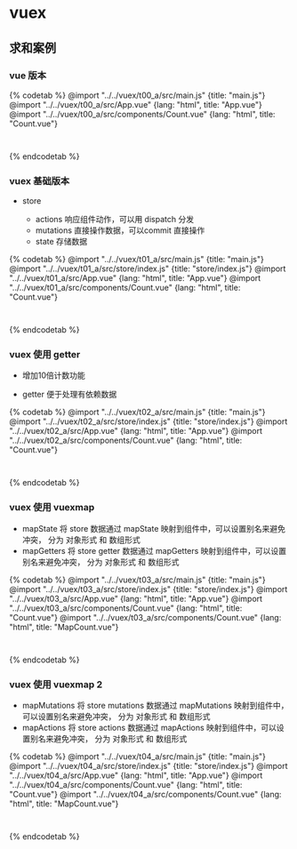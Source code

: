 # vuex

## 求和案例

### vue 版本

{% codetab %}
@import "../../vuex/t00_a/src/main.js" {title: "main.js"}
@import "../../vuex/t00_a/src/App.vue" {lang: "html", title: "App.vue"}
@import "../../vuex/t00_a/src/components/Count.vue"  {lang: "html", title: "Count.vue"}
```txt
```
```txt
```
{% endcodetab %}

### vuex 基础版本

- store

  - actions 响应组件动作，可以用 dispatch 分发
  - mutations 直接操作数据，可以commit 直接操作
  - state 存储数据

{% codetab %}
@import "../../vuex/t01_a/src/main.js" {title: "main.js"}
@import "../../vuex/t01_a/src/store/index.js" {title: "store/index.js"}
@import "../../vuex/t01_a/src/App.vue" {lang: "html", title: "App.vue"}
@import "../../vuex/t01_a/src/components/Count.vue"  {lang: "html", title: "Count.vue"}
```txt
```
```txt
```
{% endcodetab %}

### vuex 使用 getter 

- 增加10倍计数功能

- getter 便于处理有依赖数据

{% codetab %}
@import "../../vuex/t02_a/src/main.js" {title: "main.js"}
@import "../../vuex/t02_a/src/store/index.js" {title: "store/index.js"}
@import "../../vuex/t02_a/src/App.vue" {lang: "html", title: "App.vue"}
@import "../../vuex/t02_a/src/components/Count.vue"  {lang: "html", title: "Count.vue"}
```txt
```
```txt
```
{% endcodetab %}

### vuex 使用 vuexmap 

- mapState 将 store 数据通过 mapState 映射到组件中，可以设置别名来避免冲突， 分为 对象形式 和 数组形式
- mapGetters 将 store getter 数据通过 mapGetters 映射到组件中，可以设置别名来避免冲突， 分为 对象形式 和 数组形式

{% codetab %}
@import "../../vuex/t03_a/src/main.js" {title: "main.js"}
@import "../../vuex/t03_a/src/store/index.js" {title: "store/index.js"}
@import "../../vuex/t03_a/src/App.vue" {lang: "html", title: "App.vue"}
@import "../../vuex/t03_a/src/components/Count.vue"  {lang: "html", title: "Count.vue"}
@import "../../vuex/t03_a/src/components/Count.vue"  {lang: "html", title: "MapCount.vue"}
```txt
```
```txt
```
{% endcodetab %}

### vuex 使用 vuexmap 2

- mapMutations 将 store mutations 数据通过 mapMutations 映射到组件中，可以设置别名来避免冲突， 分为 对象形式 和 数组形式
- mapActions 将 store actions 数据通过 mapActions 映射到组件中，可以设置别名来避免冲突， 分为 对象形式 和 数组形式

{% codetab %}
@import "../../vuex/t04_a/src/main.js" {title: "main.js"}
@import "../../vuex/t04_a/src/store/index.js" {title: "store/index.js"}
@import "../../vuex/t04_a/src/App.vue" {lang: "html", title: "App.vue"}
@import "../../vuex/t04_a/src/components/Count.vue"  {lang: "html", title: "Count.vue"}
@import "../../vuex/t04_a/src/components/Count.vue"  {lang: "html", title: "MapCount.vue"}
```txt
```
```txt
```
{% endcodetab %}